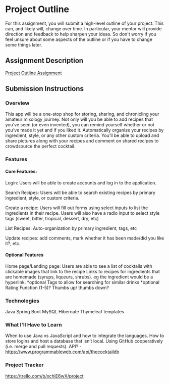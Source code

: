 # Project Outline
For this assignment, you will submit a high-level outline of your project. This can, and likely will, change over time. In particular, your mentor will provide direction and feedback to help sharpen your ideas. So don't worry if you feel unsure about some aspects of the outline or if you have to change some things later.

## Assignment Description
[Project Outline Assignment](https://education.launchcode.org/liftoff/modules/assignments/project-outline)

## Submission Instructions

### Overview
This app will be a one-stop shop for storing, sharing, and chronicling your amateur mixology journey. Not only will you be able to add recipes that you’ve seen (or even invented), you can remind yourself whether or not you’ve made it yet and if you liked it. Automatically organize your recipes by ingredient, style, or any other custom criteria. You’ll be able to upload and share pictures along with your recipes and comment on shared recipes to crowdsource the perfect cocktail.

### Features
#### Core Features:
Login: Users will be able to create accounts and log in to the application. 

Search Recipes: Users will be able to search existing recipes by primary ingredient, style, or custom criteria.

Create a recipe: Users will fill out forms using select inputs to list the ingredients in their recipe. 
Users will also have a radio input to select style tags (sweet, bitter, tropical, dessert, dry, etc)

List Recipes: Auto-organization by primary ingredient, tags, etc

Update recipes: add comments, mark whether it has been made/did you like it?, etc.

#### Optional Features

Home page/Landing page: Users are able to see a list of cocktails with clickable images that link to the recipe
Links to recipes for ingredients that are homemade (syrups, liqueurs, shrubs). eg the ingredient would be a hyperlink. *optional
Tags to allow for searching for similar drinks  *optional
Rating Function (1-5)? Thumbs up/ thumbs down?


### Technologies
Java
Spring Boot
MySQL
Hibernate
Thymeleaf templates


### What I'll Have to Learn
When to use Java vs JavaScript and how to integrate the languages.
How to store logins and host a database that isn’t local.
Using GitHub cooperatively (i.e. merge and pull requests). 
API? - https://www.programmableweb.com/api/thecocktaildb


### Project Tracker
https://trello.com/b/xchiE6wX/project 


